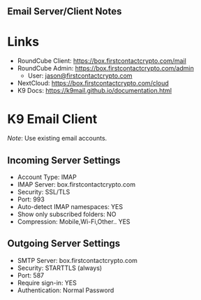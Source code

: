 ## **Email Server/Client Notes**



Links
=====

* RoundCube Client: https://box.firstcontactcrypto.com/mail
* RoundCube Admin: https://box.firstcontactcrypto.com/admin
    * User: jason@firstcontactcrypto.com
* NextCloud: https://box.firstcontactcrypto.com/cloud
* K9 Docs: https://k9mail.github.io/documentation.html

K9 Email Client
===============

*Note*: Use existing email accounts.

## Incoming Server Settings

* Account Type: IMAP
* IMAP Server: box.firstcontactcrypto.com
* Security: SSL/TLS
* Port: 993
* Auto-detect IMAP namespaces: YES
* Show only subscribed folders: NO
* Compression: Mobile,Wi-Fi,Other.. YES

## Outgoing Server Settings

* SMTP Server: box.firstcontactcrypto.com
* Security: STARTTLS (always)
* Port: 587
* Require sign-in: YES
* Authentication: Normal Password

